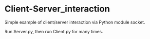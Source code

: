 # Client-Server_interaction
Simple example of client/server interaction via Python module socket.

Run Server.py, then run Client.py for many times.
